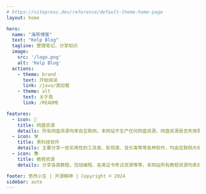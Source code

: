 ```yaml
---
# https://vitepress.dev/reference/default-theme-home-page
layout: home

hero:
  name: "海带博客"
  text: "Kelp Blog"
  tagline: 整理笔记，分享知识
  image:
    src: '/logo.png'
    alt: 'Kelp Blog'
  actions:
    - theme: brand
      text: 开始阅读
      link: /java/类加载
    - theme: alt
      text: 关于我
      link: /README

features:
  - icon: 🚌
    title: 网盘资源
    details: 所有网盘资源均来自互联网，本网站不生产任何网盘资源，网盘资源是否失效需要自行判断。
  - icon: 🛠️
    title: 黑科技软件
    details: 主要分享一些实用性的工具类、影视类、音乐类等等各种软件，均由互联网大佬提供。
  - icon: 📚
    title: 教程资源
    details: 分享各类教程，包括编程、各类证书考试资源等等，本网站所有教程资源均来自互联网，若涉及侵权立马删除！

footer: 悠然小生 | 开源精神 | Copyright © 2024
sidebar: auto
---
```


<style>
.VPHero .name,
.VPHero .text {
  background: -webkit-linear-gradient(120deg, #bd34fe 30%, #41d1ff);
  -webkit-background-clip: text;
  -webkit-text-fill-color: transparent;
  background-clip: text;
}
</style>

